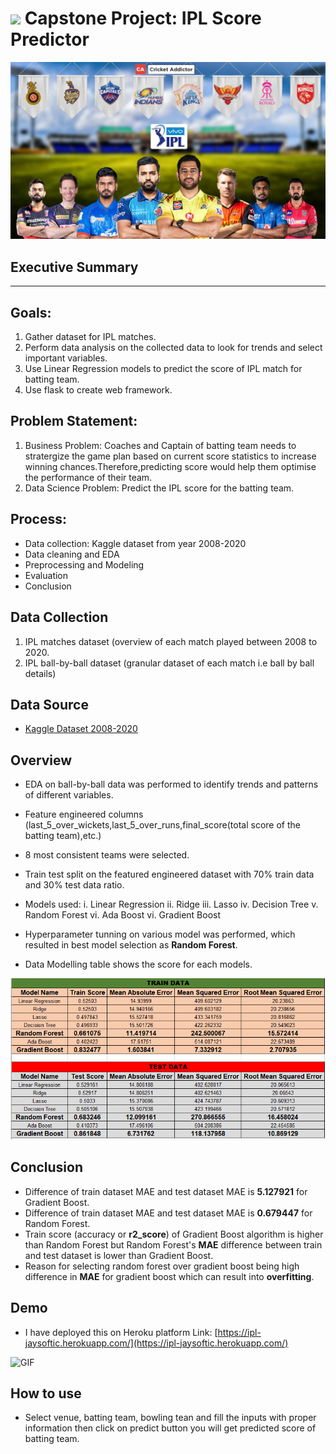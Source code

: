 # ![](https://ga-dash.s3.amazonaws.com/production/assets/logo-9f88ae6c9c3871690e33280fcf557f33.png) Capstone Project: IPL Score Predictor
![GIF](resources/teams.jpg)

## Executive Summary
---

## Goals: 

1. Gather dataset for IPL matches.
2. Perform data analysis on the collected data to look for trends and select important variables.
3. Use Linear Regression models to predict the score of IPL match for batting team.
4. Use flask to create web framework.

## Problem Statement:

1. Business Problem: Coaches and Captain of batting team needs to stratergize the game plan based on current score statistics to increase winning chances.Therefore,predicting score would help them optimise the performance of their team.
2. Data Science Problem: Predict the IPL score for the batting team. 

## Process:  

- Data collection: Kaggle dataset from year 2008-2020
- Data cleaning and EDA
- Preprocessing and Modeling
- Evaluation
- Conclusion

## Data Collection
1) IPL matches dataset (overview of each match played between 2008 to 2020.
2) IPL ball-by-ball dataset (granular dataset of each match i.e ball by ball details)

## Data Source
- [Kaggle Dataset 2008-2020](https://www.kaggle.com/patrickb1912/ipl-complete-dataset-20082020)

## Overview
- EDA on ball-by-ball data was performed to identify trends and patterns of different variables.
- Feature engineered columns (last_5_over_wickets,last_5_over_runs,final_score(total score of the batting team),etc.)
- 8 most consistent teams were selected.
- Train test split on the featured engineered dataset with 70% train data and 30% test data ratio.
- Models used:
   	i. Linear Regression
	ii. Ridge
	iii. Lasso
	iv. Decision Tree
	v. Random Forest
	vi. Ada Boost
	vi. Gradient Boost

- Hyperparameter tunning on various model was performed, which resulted in best model selection as **Random Forest**.
- Data Modelling table shows the score for each models.

<p align="center">
  <img src="https://github.com/mubin20/my_projects/blob/master/Capstone/model.png" />
</p> 

## Conclusion
- Difference of train dataset MAE and test dataset MAE is **5.127921** for Gradient Boost.
- Difference of train dataset MAE and test dataset MAE is **0.679447** for Random Forest.
- Train score (accuracy or **r2_score**) of Gradient Boost algorithm is higher than Random Forest but Random Forest's **MAE** difference between train and test dataset is lower than Gradient Boost.
- Reason for selecting random forest over gradient boost being high difference in **MAE** for gradient boost which can result into **overfitting**.


## Demo
- I have deployed this on Heroku platform
Link: [https://ipl-jaysoftic.herokuapp.com/](https://ipl-jaysoftic.herokuapp.com/)

![GIF](resources/predict.gif)

## How to use
- Select venue, batting team, bowling tean and fill the inputs with proper information then click on predict button you will get predicted score of batting team.





